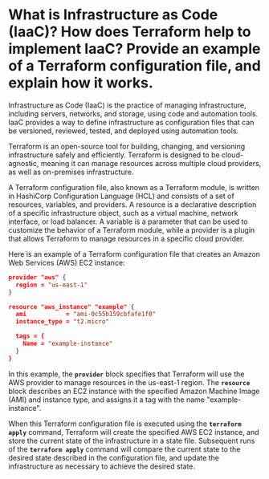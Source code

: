 # What is Infrastructure as Code (IaaC)? How does Terraform help to implement IaaC? Provide an example of a Terraform configuration file, and explain how it works.

Infrastructure as Code (IaaC) is the practice of managing infrastructure, including servers, networks, and storage, using code and automation tools. IaaC provides a way to define infrastructure as configuration files that can be versioned, reviewed, tested, and deployed using automation tools.

Terraform is an open-source tool for building, changing, and versioning infrastructure safely and efficiently. Terraform is designed to be cloud-agnostic, meaning it can manage resources across multiple cloud providers, as well as on-premises infrastructure.

A Terraform configuration file, also known as a Terraform module, is written in HashiCorp Configuration Language (HCL) and consists of a set of resources, variables, and providers. A resource is a declarative description of a specific infrastructure object, such as a virtual machine, network interface, or load balancer. A variable is a parameter that can be used to customize the behavior of a Terraform module, while a provider is a plugin that allows Terraform to manage resources in a specific cloud provider.

Here is an example of a Terraform configuration file that creates an Amazon Web Services (AWS) EC2 instance:

```json
provider "aws" {
  region = "us-east-1"
}

resource "aws_instance" "example" {
  ami           = "ami-0c55b159cbfafe1f0"
  instance_type = "t2.micro"

  tags = {
    Name = "example-instance"
  }
}
```

In this example, the **`provider`** block specifies that Terraform will use the AWS provider to manage resources in the us-east-1 region. The **`resource`** block describes an EC2 instance with the specified Amazon Machine Image (AMI) and instance type, and assigns it a tag with the name "example-instance".

When this Terraform configuration file is executed using the **`terraform apply`** command, Terraform will create the specified AWS EC2 instance, and store the current state of the infrastructure in a state file. Subsequent runs of the **`terraform apply`** command will compare the current state to the desired state described in the configuration file, and update the infrastructure as necessary to achieve the desired state.